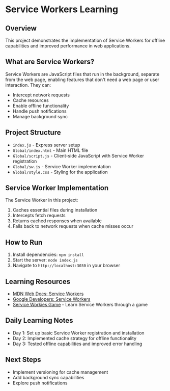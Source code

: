 # Service Workers Learning

## Overview

This project demonstrates the implementation of Service Workers for offline capabilities and improved performance in web applications.

## What are Service Workers?

Service Workers are JavaScript files that run in the background, separate from the web page, enabling features that don't need a web page or user interaction. They can:

- Intercept network requests
- Cache resources
- Enable offline functionality
- Handle push notifications
- Manage background sync

## Project Structure

- `index.js` - Express server setup
- `Global/index.html` - Main HTML file
- `Global/script.js` - Client-side JavaScript with Service Worker registration
- `Global/sw.js` - Service Worker implementation
- `Global/style.css` - Styling for the application

## Service Worker Implementation

The Service Worker in this project:

1. Caches essential files during installation
2. Intercepts fetch requests
3. Returns cached responses when available
4. Falls back to network requests when cache misses occur

## How to Run

1. Install dependencies: `npm install`
2. Start the server: `node index.js`
3. Navigate to `http://localhost:3030` in your browser

## Learning Resources

- [MDN Web Docs: Service Workers](https://developer.mozilla.org/en-US/docs/Web/API/Service_Worker_API)
- [Google Developers: Service Workers](https://developers.google.com/web/fundamentals/primers/service-workers)
- [Service Workies Game](https://serviceworkies.com/) - Learn Service Workers through a game

## Daily Learning Notes

- Day 1: Set up basic Service Worker registration and installation
- Day 2: Implemented cache strategy for offline functionality
- Day 3: Tested offline capabilities and improved error handling

## Next Steps

- Implement versioning for cache management
- Add background sync capabilities
- Explore push notifications
